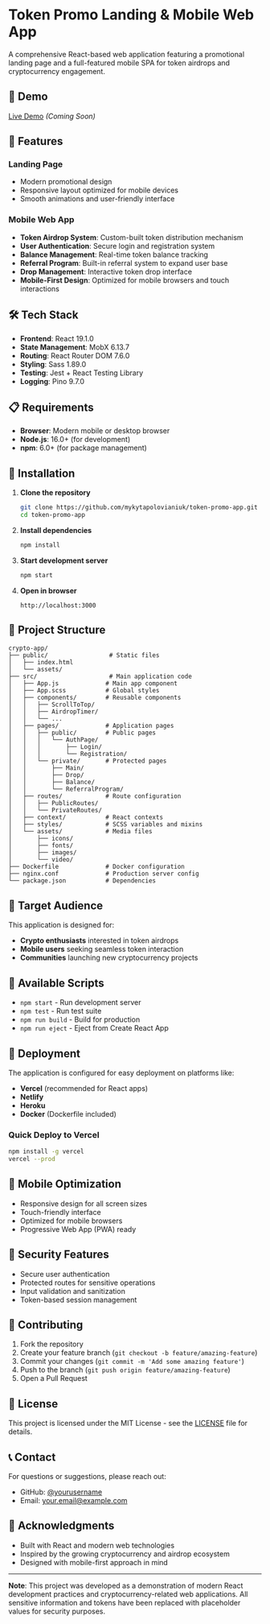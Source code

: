 # Token Promo Landing & Mobile Web App

A comprehensive React-based web application featuring a promotional landing page and a full-featured mobile SPA for token airdrops and cryptocurrency engagement.

## 🚀 Demo

[Live Demo](https://your-demo-link.vercel.app) *(Coming Soon)*

## 📱 Features

### Landing Page
- Modern promotional design
- Responsive layout optimized for mobile devices
- Smooth animations and user-friendly interface

### Mobile Web App
- **Token Airdrop System**: Custom-built token distribution mechanism
- **User Authentication**: Secure login and registration system
- **Balance Management**: Real-time token balance tracking
- **Referral Program**: Built-in referral system to expand user base
- **Drop Management**: Interactive token drop interface
- **Mobile-First Design**: Optimized for mobile browsers and touch interactions

## 🛠️ Tech Stack

- **Frontend**: React 19.1.0
- **State Management**: MobX 6.13.7
- **Routing**: React Router DOM 7.6.0
- **Styling**: Sass 1.89.0
- **Testing**: Jest + React Testing Library
- **Logging**: Pino 9.7.0

## 📋 Requirements

- **Browser**: Modern mobile or desktop browser
- **Node.js**: 16.0+ (for development)
- **npm**: 6.0+ (for package management)

## 🚀 Installation

1. **Clone the repository**
   ```bash
   git clone https://github.com/mykytapolovianiuk/token-promo-app.git
   cd token-promo-app
   ```

2. **Install dependencies**
   ```bash
   npm install
   ```

3. **Start development server**
   ```bash
   npm start
   ```

4. **Open in browser**
   ```
   http://localhost:3000
   ```

## 📁 Project Structure

```
crypto-app/
├── public/                 # Static files
│   ├── index.html
│   └── assets/
├── src/                    # Main application code
│   ├── App.js             # Main app component
│   ├── App.scss           # Global styles
│   ├── components/        # Reusable components
│   │   ├── ScrollToTop/
│   │   ├── AirdropTimer/
│   │   └── ...
│   ├── pages/             # Application pages
│   │   ├── public/        # Public pages
│   │   │   └── AuthPage/
│   │   │       ├── Login/
│   │   │       └── Registration/
│   │   └── private/       # Protected pages
│   │       ├── Main/
│   │       ├── Drop/
│   │       ├── Balance/
│   │       └── ReferralProgram/
│   ├── routes/            # Route configuration
│   │   ├── PublicRoutes/
│   │   └── PrivateRoutes/
│   ├── context/           # React contexts
│   ├── styles/            # SCSS variables and mixins
│   └── assets/            # Media files
│       ├── icons/
│       ├── fonts/
│       ├── images/
│       └── video/
├── Dockerfile             # Docker configuration
├── nginx.conf             # Production server config
└── package.json           # Dependencies
```

## 🎯 Target Audience

This application is designed for:
- **Crypto enthusiasts** interested in token airdrops
- **Mobile users** seeking seamless token interaction
- **Communities** launching new cryptocurrency projects

## 🔧 Available Scripts

- `npm start` - Run development server
- `npm test` - Run test suite
- `npm run build` - Build for production
- `npm run eject` - Eject from Create React App

## 🚀 Deployment

The application is configured for easy deployment on platforms like:
- **Vercel** (recommended for React apps)
- **Netlify**
- **Heroku**
- **Docker** (Dockerfile included)

### Quick Deploy to Vercel

```bash
npm install -g vercel
vercel --prod
```

## 📱 Mobile Optimization

- Responsive design for all screen sizes
- Touch-friendly interface
- Optimized for mobile browsers
- Progressive Web App (PWA) ready

## 🔐 Security Features

- Secure user authentication
- Protected routes for sensitive operations
- Input validation and sanitization
- Token-based session management

## 🤝 Contributing

1. Fork the repository
2. Create your feature branch (`git checkout -b feature/amazing-feature`)
3. Commit your changes (`git commit -m 'Add some amazing feature'`)
4. Push to the branch (`git push origin feature/amazing-feature`)
5. Open a Pull Request

## 📄 License

This project is licensed under the MIT License - see the [LICENSE](LICENSE) file for details.

## 📞 Contact

For questions or suggestions, please reach out:
- GitHub: [@yourusername](https://github.com/yourusername)
- Email: your.email@example.com

## 🙏 Acknowledgments

- Built with React and modern web technologies
- Inspired by the growing cryptocurrency and airdrop ecosystem
- Designed with mobile-first approach in mind

---

**Note**: This project was developed as a demonstration of modern React development practices and cryptocurrency-related web applications. All sensitive information and tokens have been replaced with placeholder values for security purposes.